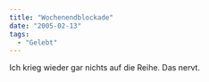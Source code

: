 ```yaml
---
title: "Wochenendblockade"
date: "2005-02-13"
tags:
  - "Gelebt"
---
```


Ich krieg wieder gar nichts auf die Reihe. Das nervt.
